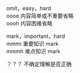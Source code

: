 omit，easy，hard  
oooe 内容简单或不重要省略  
oooh 内容困难省略

mark，important，hard  
mmmi 重要知识 mark  
mmmh 难点知识 mark

？？？ 不确定理解是否正确
